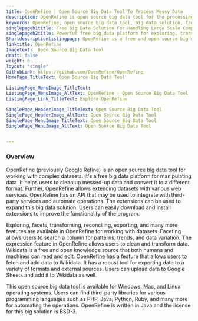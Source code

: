 ```yaml
---
title: OpenRefine | Open Source Big Data Tool To Process Messy Data
description: OpenRefine is open source big data tool for the processing of large-scale complex data. Allows businesses to explore, clean, transform and reconcile big data.
keywords: OpenRefine, open source big data tool, big data solution, free big data platform, messy data
singlepageh1title: Free Big Data Solution For Handling Large Scale Complex Data
singlepageh2title: Powerful free big data platform for exploring, transforming, and reconciling large-scale messy data. Extend it with web services and external datasets.
Shortdescriptionlistingpage: OpenRefine is a free and open source big data tool. Explore, transform, reconsile messy data and even extend it web services & external datasets.
linktitle: OpenRefine
Imagetext:  Open Source Big Data Tool
draft: false
weight: 6
layout: "single"
GithubLink: https://github.com/OpenRefine/OpenRefine
HomePage_TitleText: Open Source Big Data Tool

ListingPage_MenuImage_TitleText: 
ListingPage_MenuImage_AltText: OpenRefine - Open Source Big Data Tool
ListingPage_Link_TitleText: Explore OpenRefine

SinglePage_HeaderImage_TitleText: Open Source Big Data Tool
SinglePage_HeaderImage_AltText: Open Source Big Data Tool
SinglePage_MenuImage_TitleText: Open Source Big Data Tool
SinglePage_MenuImage_AltText: Open Source Big Data Tool


---
```

### **Overview**

OpenRefine (previously Google Refine) is an open source big data tool for working with complex datasets. It's a free big data platform for manipulating data. It helps users to clean up messed-up data and convert it to a different format. Further, OpenRefine allows extending datasets with various web services. OpenRefine has an API that may be used to integrate with third-party services and automate operations. The extensions can be used to expand this big data solution. Users can easily download and install extensions to improve the functionality of the program.

Exploring, facets, transforming, reconciling, exporting, and many more features are available in OpenRefine for working with datasets. Faceting allows users to search a column for patterns, trends, and data variation. The expression feature in OpenRefine allows users to clean and transform data. Wikidata is a free and open knowledge source that both humans and machines can read and edit. OpenRefine has a feature that allows users to fetch and add data to Wikidata. It has a robust tool for exporting data to a variety of formats and external sources. Users can upload data to Google Sheets and add it to Wikidata as well.

This open source big data tool is available for Windows, Mac, and Linux operating systems. Users can find third-party libraries for various programming languages such as PHP, Java, Python, Ruby, and many more for automating the operations.  OpenRefine is written in Java and the license for this big solution is BSD-3.
